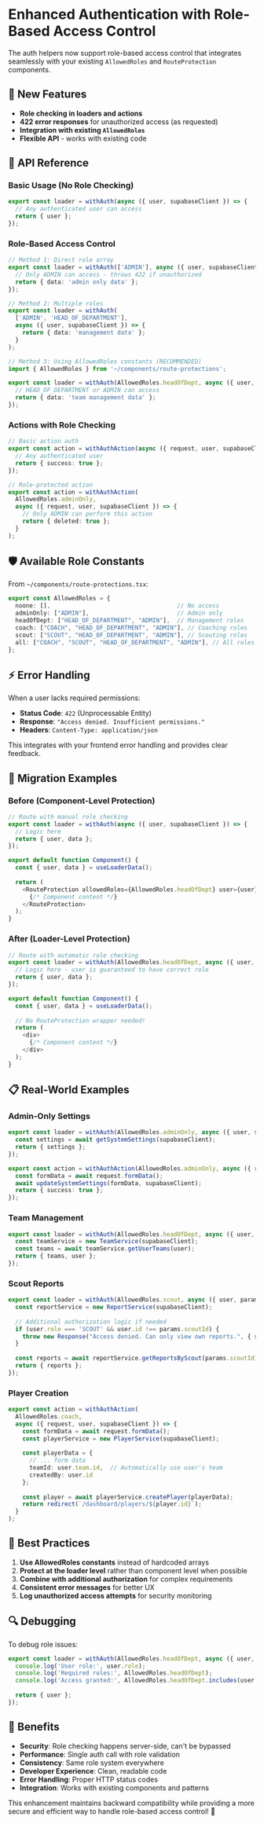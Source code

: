 # Enhanced Authentication with Role-Based Access Control

The auth helpers now support role-based access control that integrates seamlessly with your existing `AllowedRoles` and `RouteProtection` components.

## 🚀 **New Features**

- **Role checking in loaders and actions**
- **422 error responses** for unauthorized access (as requested)
- **Integration with existing `AllowedRoles`**
- **Flexible API** - works with existing code

## 📖 **API Reference**

### Basic Usage (No Role Checking)
```typescript
export const loader = withAuth(async ({ user, supabaseClient }) => {
  // Any authenticated user can access
  return { user };
});
```

### Role-Based Access Control
```typescript
// Method 1: Direct role array
export const loader = withAuth(['ADMIN'], async ({ user, supabaseClient }) => {
  // Only ADMIN can access - throws 422 if unauthorized
  return { data: 'admin only data' };
});

// Method 2: Multiple roles
export const loader = withAuth(
  ['ADMIN', 'HEAD_OF_DEPARTMENT'], 
  async ({ user, supabaseClient }) => {
    return { data: 'management data' };
  }
);

// Method 3: Using AllowedRoles constants (RECOMMENDED)
import { AllowedRoles } from '~/components/route-protections';

export const loader = withAuth(AllowedRoles.headOfDept, async ({ user, supabaseClient }) => {
  // HEAD_OF_DEPARTMENT or ADMIN can access
  return { data: 'team management data' };
});
```

### Actions with Role Checking
```typescript
// Basic action auth
export const action = withAuthAction(async ({ request, user, supabaseClient }) => {
  // Any authenticated user
  return { success: true };
});

// Role-protected action
export const action = withAuthAction(
  AllowedRoles.adminOnly,
  async ({ request, user, supabaseClient }) => {
    // Only ADMIN can perform this action
    return { deleted: true };
  }
);
```

## 🛡️ **Available Role Constants**

From `~/components/route-protections.tsx`:

```typescript
export const AllowedRoles = {
  noone: [],                                    // No access
  adminOnly: ["ADMIN"],                         // Admin only
  headOfDept: ["HEAD_OF_DEPARTMENT", "ADMIN"],  // Management roles
  coach: ["COACH", "HEAD_OF_DEPARTMENT", "ADMIN"], // Coaching roles
  scout: ["SCOUT", "HEAD_OF_DEPARTMENT", "ADMIN"], // Scouting roles
  all: ["COACH", "SCOUT", "HEAD_OF_DEPARTMENT", "ADMIN"], // All roles
};
```

## ⚡ **Error Handling**

When a user lacks required permissions:

- **Status Code**: `422` (Unprocessable Entity)
- **Response**: `"Access denied. Insufficient permissions."`
- **Headers**: `Content-Type: application/json`

This integrates with your frontend error handling and provides clear feedback.

## 🔄 **Migration Examples**

### Before (Component-Level Protection)
```typescript
// Route with manual role checking
export const loader = withAuth(async ({ user, supabaseClient }) => {
  // Logic here
  return { user, data };
});

export default function Component() {
  const { user, data } = useLoaderData();
  
  return (
    <RouteProtection allowedRoles={AllowedRoles.headOfDept} user={user}>
      {/* Component content */}
    </RouteProtection>
  );
}
```

### After (Loader-Level Protection)
```typescript
// Route with automatic role checking
export const loader = withAuth(AllowedRoles.headOfDept, async ({ user, supabaseClient }) => {
  // Logic here - user is guaranteed to have correct role
  return { user, data };
});

export default function Component() {
  const { user, data } = useLoaderData();
  
  // No RouteProtection wrapper needed!
  return (
    <div>
      {/* Component content */}
    </div>
  );
}
```

## 📋 **Real-World Examples**

### Admin-Only Settings
```typescript
export const loader = withAuth(AllowedRoles.adminOnly, async ({ user, supabaseClient }) => {
  const settings = await getSystemSettings(supabaseClient);
  return { settings };
});

export const action = withAuthAction(AllowedRoles.adminOnly, async ({ request, supabaseClient }) => {
  const formData = await request.formData();
  await updateSystemSettings(formData, supabaseClient);
  return { success: true };
});
```

### Team Management
```typescript
export const loader = withAuth(AllowedRoles.headOfDept, async ({ user, supabaseClient }) => {
  const teamService = new TeamService(supabaseClient);
  const teams = await teamService.getUserTeams(user);
  return { teams, user };
});
```

### Scout Reports
```typescript
export const loader = withAuth(AllowedRoles.scout, async ({ user, params, supabaseClient }) => {
  const reportService = new ReportService(supabaseClient);
  
  // Additional authorization logic if needed
  if (user.role === 'SCOUT' && user.id !== params.scoutId) {
    throw new Response("Access denied. Can only view own reports.", { status: 422 });
  }
  
  const reports = await reportService.getReportsByScout(params.scoutId);
  return { reports };
});
```

### Player Creation
```typescript
export const action = withAuthAction(
  AllowedRoles.coach, 
  async ({ request, user, supabaseClient }) => {
    const formData = await request.formData();
    const playerService = new PlayerService(supabaseClient);
    
    const playerData = {
      // ... form data
      teamId: user.team.id,  // Automatically use user's team
      createdBy: user.id
    };
    
    const player = await playerService.createPlayer(playerData);
    return redirect(`/dashboard/players/${player.id}`);
  }
);
```

## 🎯 **Best Practices**

1. **Use AllowedRoles constants** instead of hardcoded arrays
2. **Protect at the loader level** rather than component level when possible
3. **Combine with additional authorization** for complex requirements
4. **Consistent error messages** for better UX
5. **Log unauthorized access attempts** for security monitoring

## 🔍 **Debugging**

To debug role issues:

```typescript
export const loader = withAuth(AllowedRoles.headOfDept, async ({ user, supabaseClient }) => {
  console.log('User role:', user.role);
  console.log('Required roles:', AllowedRoles.headOfDept);
  console.log('Access granted:', AllowedRoles.headOfDept.includes(user.role));
  
  return { user };
});
```

## 🚀 **Benefits**

- **Security**: Role checking happens server-side, can't be bypassed
- **Performance**: Single auth call with role validation
- **Consistency**: Same role system everywhere
- **Developer Experience**: Clean, readable code
- **Error Handling**: Proper HTTP status codes
- **Integration**: Works with existing components and patterns

This enhancement maintains backward compatibility while providing a more secure and efficient way to handle role-based access control! 🎉